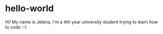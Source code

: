 # hello-world

Hi! My name is Jelena, I'm a 4th year university student trying to learn how to code :-) 

